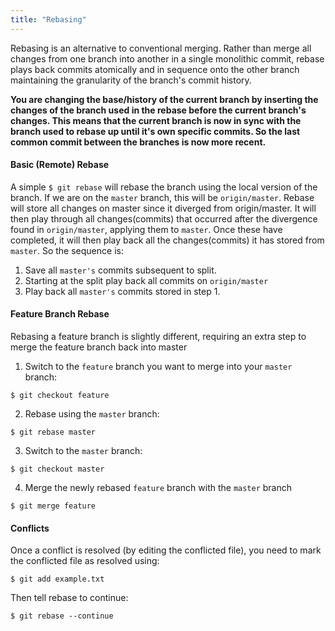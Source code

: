 ```yaml
---
title: "Rebasing"
---
```


Rebasing is an alternative to conventional merging. Rather than merge all changes from one branch into another in a single monolithic commit, rebase plays back commits atomically and in sequence onto the other branch maintaining the granularity of the branch's commit history.


**You are changing the base/history of the current branch by inserting the changes of the branch used in the rebase before the current branch's changes. This means that the current branch is now in sync with the branch used to rebase up until it's own specific commits. So the last common commit between the branches is now more recent.**

#### Basic (Remote) Rebase

A simple `$ git rebase` will rebase the branch using the local version of the branch. If we are on the `master` branch, this will be `origin/master`. Rebase will store all changes on master since it diverged from origin/master. It will then play through all changes(commits) that occurred after the divergence found in `origin/master`, applying them to `master`. Once these have completed, it will then play back all the changes(commits) it has stored from `master`. So the sequence is:

1. Save all `master's` commits subsequent to split.
2. Starting at the split play back all commits on `origin/master`
3. Play back all `master's` commits stored in step 1.

#### Feature Branch Rebase

Rebasing a feature branch is slightly different, requiring an extra step to merge the feature branch back into master

1. Switch to the `feature` branch you want to merge into your `master` branch:
```
$ git checkout feature
```

2. Rebase using the `master` branch:
```
$ git rebase master
```

3. Switch to the `master` branch:
```
$ git checkout master
```

4. Merge the newly rebased `feature` branch with the `master` branch
```
$ git merge feature
```

#### Conflicts

Once a conflict is resolved (by editing the conflicted file), you need to mark the conflicted file as resolved using:
```
$ git add example.txt
```

Then tell rebase to continue:
```
$ git rebase --continue
```